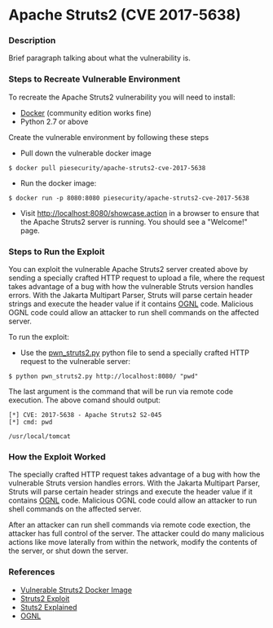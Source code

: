 # Apache Struts2 (CVE 2017-5638)

### Description

Brief paragraph talking about what the vulnerability is.

### Steps to Recreate Vulnerable Environment

To recreate the Apache Struts2 vulnerability you will need to install:

* [Docker](https://docs.docker.com/engine/installation/) (community edition works fine)
* Python 2.7 or above

Create the vulnerable environment by following these steps

* Pull down the vulnerable docker image
 ```
 $ docker pull piesecurity/apache-struts2-cve-2017-5638
 ```
* Run the docker image:
 ```
 $ docker run -p 8080:8080 piesecurity/apache-struts2-cve-2017-5638
 ````
* Visit [http://localhost:8080/showcase.action](http://localhost:8080/showcase.action) in a browser to ensure that the Apache Struts2 server is running. You should see a "Welcome!" page.

### Steps to Run the Exploit

You can exploit the vulnerable Apache Struts2 server created above by sending a specially crafted HTTP request to upload a file, where the request takes advantage of a bug with how the vulnerable Struts version handles errors. With the Jakarta Multipart Parser, Struts will parse certain header strings and execute the header value if it contains [OGNL](https://commons.apache.org/proper/commons-ognl/) code. Malicious OGNL code could allow an attacker to run shell commands on the affected server.

To run the exploit:

* Use the [pwn_struts2.py](./pwn_struts2.py) python file to send a specially crafted HTTP request to the vulnerable server:
 ```
 $ python pwn_struts2.py http://localhost:8080/ "pwd"
 ```
 
 The last argument is the command that will be run via remote code execution. The above comand should output:
 ```
 [*] CVE: 2017-5638 - Apache Struts2 S2-045
 [*] cmd: pwd

 /usr/local/tomcat
 ```

### How the Exploit Worked

The specially crafted HTTP request takes advantage of a bug with how the vulnerable Struts version handles errors. With the Jakarta Multipart Parser, Struts will parse certain header strings and execute the header value if it contains [OGNL](https://commons.apache.org/proper/commons-ognl/) code. Malicious OGNL code could allow an attacker to run shell commands on the affected server.

After an attacker can run shell commands via remote code exection, the attacker has full control of the server. The attacker could do many malicious actions like move laterally from within the network, modify the contents of the server, or shut down the server.

### References

* [Vulnerable Struts2 Docker Image](https://hub.docker.com/r/piesecurity/apache-struts2-cve-2017-5638/)
* [Struts2 Exploit](https://github.com/rapid7/metasploit-framework/issues/8064)
* [Stuts2 Explained](https://www.tinfoilsecurity.com/blog/how-to-hack-with-Strutshock-Apache-Struts-2-RCE-CVE-2017-5638)
* [OGNL](https://commons.apache.org/proper/commons-ognl/)